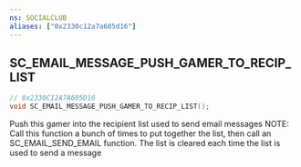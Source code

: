 ```yaml
---
ns: SOCIALCLUB
aliases: ["0x2330c12a7a605d16"]
---
```

## SC_EMAIL_MESSAGE_PUSH_GAMER_TO_RECIP_LIST

```c
// 0x2330C12A7A605D16
void SC_EMAIL_MESSAGE_PUSH_GAMER_TO_RECIP_LIST();
```

Push this gamer into the recipient list used to send email messages NOTE: Call this function a bunch of times to put together the list, then call an SC_EMAIL_SEND_EMAIL function. The list is cleared each time the list is used to send a message

